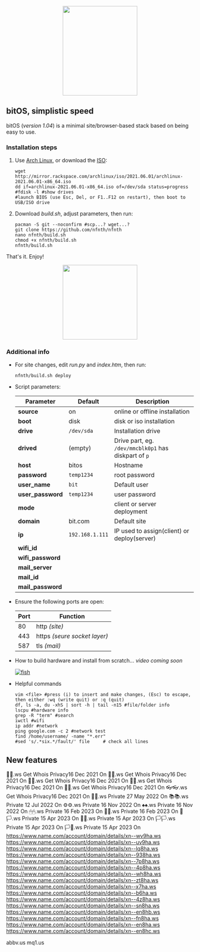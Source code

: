 
<p align="center">
<img src="https://github.com/nfnth/res/raw/main/site/chimi_hi.png" width="200" height="240" />
</p>

## bitOS, simplistic speed

bitOS (*version 1.04*) is a minimal site/browser-based stack based on being easy to use. 

### Installation steps

1. Use [Arch Linux](https://archlinux.org/), or download the [ISO](http://mirror.rackspace.com/archlinux/iso/2021.06.01/archlinux-2021.06.01-x86_64.iso): 

   ```
   wget http://mirror.rackspace.com/archlinux/iso/2021.06.01/archlinux-2021.06.01-x86_64.iso
   dd if=archlinux-2021.06.01-x86_64.iso of=/dev/sda status=progress #fdisk -l #show drives
   #launch BIOS (use Esc, Del, or F1..F12 on restart), then boot to USB/ISO drive
   ```

1. Download *build.sh*, adjust parameters, then run:

   ```
   pacman -S git --noconfirm #scp...? wget...?
   git clone https://github.com/nfnth/nfnth
   nano nfnth/build.sh 
   chmod +x nfnth/build.sh
   nfnth/build.sh
   ```

That's it. Enjoy!

<p align="center"><img src="https://github.com/nfnth/res/raw/main/site/chimi_cards.png" width="200" height="200" /></p>

### Additional info

- For site changes, edit *run.py* and *index.htm*, then run:

   ```
   nfnth/build.sh deploy
   ```

- Script parameters:

   |Parameter|Default|Description|
   |-|-|-|
   |**source**|on|online or offline installation|
   |**boot**|disk|disk or iso installation|
   |**drive**|`/dev/sda`|Installation drive|
   |**drived**|(empty)|Drive part, eg. `/dev/mmcblk0p1` has diskpart of `p`|
   |**host**|bitos|Hostname|
   |**password**|`temp1234`|root password|
   |**user_name**|`bit`|Default user|
   |**user_password**|`temp1234`|user password|
   |**mode**||client or server deployment|
   |**domain**|bit.com|Default site|
   |**ip**|`192.168.1.111`|IP used to assign(client) or deploy(server)|
   |**wifi_id**|||
   |**wifi_password**|||
   |**mail_server**|||
   |**mail_id**|||
   |**mail_password**|||

- Ensure the following ports are open:

   |Port|Function|
   |-|-|
   |80|http *(site)*|
   |443|https *(seure socket layer)*|
   |587|tls *(mail)*|

- How to build hardware and install from scratch... *video coming soon*

   [![fish](https://img.youtube.com/vi/-xMR_x3lYAA/0.jpg)](https://www.youtube.com/watch?v=-xMR_x3lYAA)

- Helpful commands

   ```
   vim <file> #press (i) to insert and make changes, (Esc) to escape, then either :wq (write quit) or :q (quit)
   df, ls -a, du -xhS | sort -h | tail -n15 #file/folder info
   lscpu #hardware info
   grep -R "term" #search
   iwctl #wifi
   ip addr #network
   ping google.com -c 2 #network test
   find /home/username/ -name "*.err"
   #sed 's/.*six.*/fault/' file     # check all lines
   ```


## New features


 🧦🧦.ws Get Whois Privacy16 Dec 2021 On
 🧤🧤.ws Get Whois Privacy16 Dec 2021 On
 👣👣.ws Get Whois Privacy16 Dec 2021 On
 🙂🙂.ws Get Whois Privacy16 Dec 2021 On
 👖👖.ws Get Whois Privacy16 Dec 2021 On
 👓👓.ws Get Whois Privacy16 Dec 2021 On
 🌳🌳.ws Private 27 May 2022 On
 📚📚.ws Private 12 Jul 2022 On
 ⚙⚙.ws Private 16 Nov 2022 On
 ♠♠.ws Private 16 Nov 2022 On
 🖱🖱.ws Private 16 Feb 2023 On
 🐁🐁.ws Private 16 Feb 2023 On
 🏴🏳.ws Private 15 Apr 2023 On
 🏴🏴.ws Private 15 Apr 2023 On
 🏳🏳.ws Private 15 Apr 2023 On
 🏳🏴.ws Private 15 Apr 2023 On
https://www.name.com/account/domain/details/xn--wv9ha.ws
https://www.name.com/account/domain/details/xn--uv9ha.ws
https://www.name.com/account/domain/details/xn--lq8ha.ws
https://www.name.com/account/domain/details/xn--938ha.ws
https://www.name.com/account/domain/details/xn--7p8ha.ws
https://www.name.com/account/domain/details/xn--4p8ha.ws
https://www.name.com/account/domain/details/xn--wh8ha.ws
https://www.name.com/account/domain/details/xn--zt8ha.ws
https://www.name.com/account/domain/details/xn--x7ha.ws
https://www.name.com/account/domain/details/xn--b6ha.ws
https://www.name.com/account/domain/details/xn--4z8ha.ws
https://www.name.com/account/domain/details/xn--sn8ha.ws
https://www.name.com/account/domain/details/xn--en8hb.ws
https://www.name.com/account/domain/details/xn--fn8ha.ws
https://www.name.com/account/domain/details/xn--en8ha.ws
https://www.name.com/account/domain/details/xn--en8hc.ws

abbv.us
mq1.us
